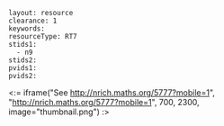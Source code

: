 ````
layout: resource
clearance: 1
keywords:
resourceType: RT7
stids1: 
  - n9
stids2:
pvids1:
pvids2:

````

<:= iframe("See http://nrich.maths.org/5777?mobile=1", "http://nrich.maths.org/5777?mobile=1", 700, 2300, image="thumbnail.png") :>

